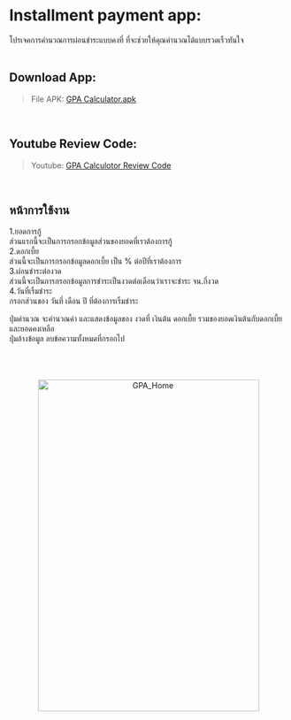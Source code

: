 # Installment payment app:

โปรเจคการคำนวณการผ่อนชำระแบบคงที่ ที่จะช่วยให้คุณคำนวณได้แบบรวดเร็วทันใจ
<br>
<br>


## Download App:
> File APK: [GPA Calculator.apk](https://github.com/zxzabaem0120/pon/raw/master/apkapp/Installment%20payment%20app.apk)

<br>

## Youtube Review Code:
> Youtube: [GPA Calculotor Review Code](https://youtu.be/_YjGgDRIYhg)

<br>

## หน้าการใช้งาน

1.ยอดการกู้ <br> 
ส่วนแรกนี้จะเป็นการกรอกข้อมูลส่วนของยอดที่เราต้องการกู้ <br>
2.ดอกเบี้ย <br>
ส่วนนี้จะเป็นการกรอกข้อมูลดอกเบี้ย เป็น % ต่อปีที่เราต้องการ <br>
3.ผ่อนชำระต่องวด <br>
ส่วนนี้จะเป็นการกรอกข้อมูลการชำระเป็นงวดต่อเดือนว่าเราจะชำระ จน.กี่งวด <br>
4.วันที่เริ้มชำระ <br>
กรอกส่วนของ วันที่ เดือน ปี ที่ต้องการเริ้มชำระ <br>

ปุ่มคำนวณ จะคำนวณค่า และแสดงข้อมูลของ งวดที่ เงินต้น ดอกเบี้ย รวมของยอดเงินต้นกับดอกเบี้ย และยอดคงเหลือ <br>
ปุ่มล้างข้อมูล ลบข้อความทั้งหมดที่กรอกไป <br>
<br>
<br>
<br>

<p align="center">
<img src="https://user-images.githubusercontent.com/60004151/224648315-8aea487f-91ae-4be6-8023-9eab049ad382.gif" alt="GPA_Home" width="400" height="600" style="display: block; margin: 0 auto"/><br>
</p>
